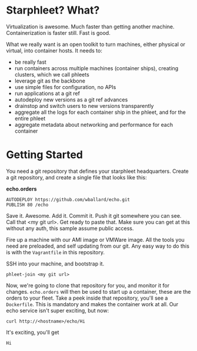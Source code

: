 # Starphleet? What?
Virtualization is awesome. Much faster than getting another machine.
Containerization is faster still. Fast is good.

What we really want is an open toolkit to turn machines, either physical
or virtual, into container hosts. It needs to:

* be really fast
* run containers across multiple machines (container ships), creating
  clusters, which we call phleets
* leverage git as the backbone
* use simple files for configuration, no APIs
* run applications at a git ref
* autodeploy new versions as a git ref advances
* drainstop and switch users to new versions transparently
* aggregate all the logs for each container ship in the phleet, and for
  the entire phleet
* aggregate metadata about networking and performance for each container

# Getting Started
You need a git repository that defines your starphleet headquarters.
Create a git repository, and create a single file that looks like this:

**echo.orders**
```
AUTODEPLOY https://github.com/wballard/echo.git
PUBLISH 80 /echo
```

Save it. Awesome. Add it. Commit it. Push it git somewhere you can see.
Call that \<my git url\>. Get ready to paste that. Make sure you can get
at this without any auth, this sample assume public access.

Fire up a machine with our AMI image or VMWare image. All the tools you
need are preloaded, and self updating from our git. Any easy way to do
this is with the `Vagrantfile` in this repository.

SSH into your machine, and bootstrap it.

```
phleet-join <my git url>
```

Now, we're going to clone that repository for you, and monitor it for
changes. `echo.orders` will then be used to start up a container, these
are the orders to your fleet. Take a peek inside that repository, you'll
see a `Dockerfile`. This is mandatory and makes the container work at
all. Our echo service isn't super exciting, but now:

```
curl http://<hostname>/echo/Hi
```

It's exciting, you'll get
```
Hi
```
